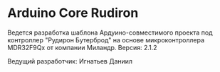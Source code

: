 # Arduino Core Rudiron
Ведется разработка шаблона Ардуино-совместимого проекта под контроллер "Рудирон Бутерброд" на основе микроконтроллера MDR32F9Qx от компании Миландр. 
Версия: 2.1.2

Ведущий разработчик: Игнатьев Даниил
